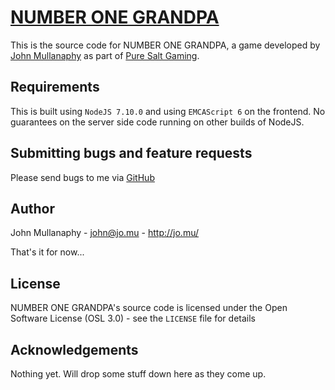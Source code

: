 [NUMBER ONE GRANDPA](http://grandpa.puresalt.gg/)
================================================================================

This is the source code for NUMBER ONE GRANDPA, a game developed by [John Mullanaphy](https:/jo.mu/) as part of 
[Pure Salt Gaming](https://puresalt.gg/).

Requirements
------------

This is built using `NodeJS 7.10.0` and using `EMCAScript 6` on the frontend. No guarantees on the server side code
running on other builds of NodeJS.

Submitting bugs and feature requests
------------------------------------

Please send bugs to me via
[GitHub](https://github.com/mullanaphy/grandpa/issues)

Author
------

John Mullanaphy - <john@jo.mu> - <http://jo.mu/>

That's it for now...

License
-------

NUMBER ONE GRANDPA's source code is licensed under the Open Software License (OSL 3.0) -
see the `LICENSE` file for details

Acknowledgements
----------------

Nothing yet. Will drop some stuff down here as they come up.
